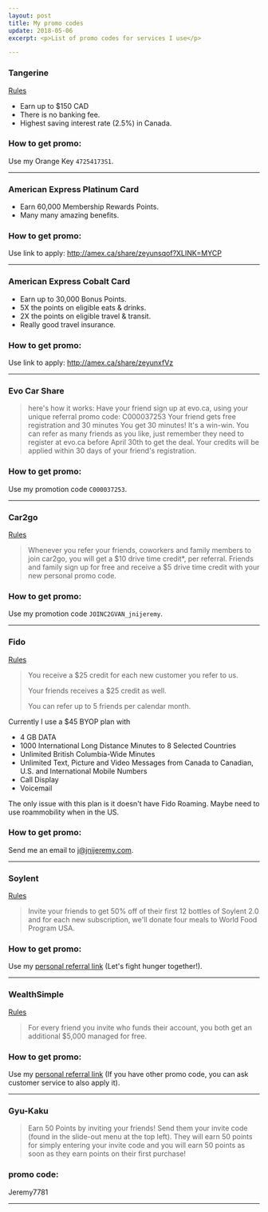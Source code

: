 ```yaml
---
layout: post
title: My promo codes
update: 2018-05-06
excerpt: <p>List of promo codes for services I use</p>

---
```


### Tangerine
[Rules](https://www.tangerine.ca/en/referafriend/index.html)

- Earn up to $150 CAD
- There is no banking fee.
- Highest saving interest rate (2.5%) in Canada.

### How to get promo:
Use my Orange Key `47254173S1`.

---

### American Express Platinum Card

- Earn 60,000 Membership Rewards Points.
- Many many amazing benefits.

### How to get promo:
Use link to apply: http://amex.ca/share/zeyunsqof?XLINK=MYCP

---

### American Express Cobalt Card

- Earn up to 30,000 Bonus Points.
- 5X the points on eligible eats & drinks.
- 2X the points on eligible travel & transit.
- Really good travel insurance.

### How to get promo:
Use link to apply: http://amex.ca/share/zeyunxfVz

---

### Evo Car Share

> here's how it works:
Have your friend sign up at evo.ca, using your unique referral promo code: C000037253
Your friend gets free registration and 30 minutes
You get 30 minutes! It's a win-win.
You can refer as many friends as you like, just remember they need to register at evo.ca before April 30th to get the deal. Your credits will be applied within 30 days of your friend's registration.

### How to get promo:
Use my promotion code `C000037253`.

---

### Car2go 
[Rules](https://friends.car2go.com/na)

> Whenever you refer your friends, coworkers and family members to join car2go, you will get a $10 drive time credit*, per referral. Friends and family sign up for free and receive a $5 drive time credit with your new personal promo code. 

### How to get promo:
Use my promotion code `JOINC2GVAN_jnijeremy`.

---

### Fido
[Rules](http://www.fido.ca/web/content/whyfido/referafriend?lang=en)

> You receive a $25 credit for each new customer you refer to us.
>
> Your friends receives a $25 credit as well.
>
> You can refer up to 5 friends per calendar month.

Currently I use a $45 BYOP plan with

* 4 GB DATA
* 1000 International Long Distance Minutes to 8 Selected Countries
* Unlimited British Columbia-Wide Minutes
* Unlimited Text, Picture and Video Messages from Canada to Canadian, U.S. and International Mobile Numbers
* Call Display
* Voicemail

The only issue with this plan is it doesn't have Fido Roaming.  Maybe need to use roammobility when in the US.

### How to get promo:
Send me an email to <j@jnijeremy.com>.

---

### Soylent
[Rules](https://www.soylent.com/refer/)

> Invite your friends to get 50% off of their first 12 bottles of Soylent 2.0 and for each new subscription, we'll donate four meals to World Food Program USA.

### How to get promo:
Use my [personal referral link](http://soy.lt/r/tNs3hq1H64) (Let's fight hunger together!).

---

### WealthSimple
[Rules](https://grow.wealthsimple.com/wealthsimple-refer-friend-program/)

> For every friend you invite who funds their account, you both get an additional $5,000 managed for free.


### How to get promo:
Use my [personal referral link](http://wsim.co/q8byc5j) (If you have other promo code, you can ask customer service to also apply it).

---

### Gyu-Kaku

> Earn 50 Points by inviting your friends! Send them your invite code (found in the slide-out menu at the top left). They will earn 50 points for simply entering your invite code and you will earn 50 points as soon as they earn points on their first purchase!

### promo code:
Jeremy7781

---